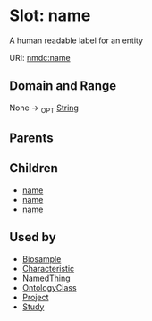 
# Slot: name


A human readable label for an entity

URI: [nmdc:name](https://microbiomedata/meta/name)

## Domain and Range

None ->  <sub>OPT</sub> [String](String.md)

## Parents


## Children

 *  [name](biosample_name.md)
 *  [name](project_name.md)
 *  [name](study_name.md)

## Used by

 * [Biosample](Biosample.md)
 * [Characteristic](Characteristic.md)
 * [NamedThing](NamedThing.md)
 * [OntologyClass](OntologyClass.md)
 * [Project](Project.md)
 * [Study](Study.md)
